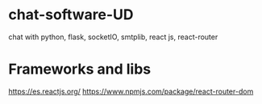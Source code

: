 # chat-software-UD
chat with python, flask, socketIO, smtplib, react js, react-router

# Frameworks and libs
https://es.reactjs.org/
https://www.npmjs.com/package/react-router-dom

